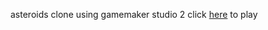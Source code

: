 asteroids clone using gamemaker studio 2
click [here](https://bhu1-103.github.io/asteroids/) to play
